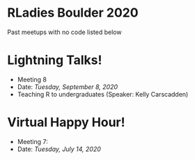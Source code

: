
# RLadies Boulder 2020

Past meetups with no code listed below

# Lightning Talks!
- Meeting 8
- Date: *Tuesday, September 8, 2020*
- Teaching R to undergraduates (Speaker: Kelly Carscadden)

# Virtual Happy Hour!
- Meeting 7:
- Date: *Tuesday, July 14, 2020*

# 